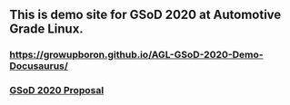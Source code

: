 ## This is demo site for GSoD 2020 at Automotive Grade Linux.

### https://growupboron.github.io/AGL-GSoD-2020-Demo-Docusaurus/
### [GSoD 2020 Proposal](https://growupboron.github.io/blog/the-linux-foundation-gsod-2020-proposal/)
